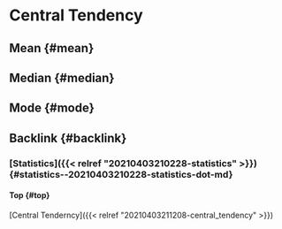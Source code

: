 # Central Tendency


## Mean {#mean}


## Median {#median}


## Mode {#mode}


## Backlink {#backlink}


### [Statistics]({{< relref "20210403210228-statistics" >}}) {#statistics--20210403210228-statistics-dot-md}


#### Top {#top}

[Central Tenderncy]({{< relref "20210403211208-central_tendency" >}})

